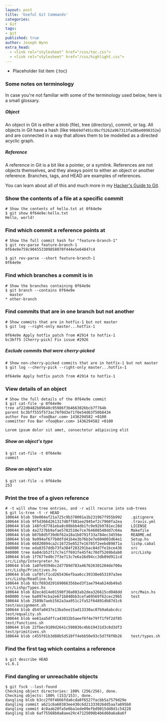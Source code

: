 ```yaml
---
layout: post
title: 'Useful Git Commands'
categories:
- Git
tags:
- git
published: true
author: Joseph Wynn
extra_head:
  - <link rel="stylesheet" href="/css/toc.css">
  - <link rel="stylesheet" href="/css/highlight.css">
---
```


* Placeholder list item
{:toc}

### Some notes on terminology

In case you're not familiar with some of the terminology used below, here is a small glossary.

##### Object

An object in Git is either a blob (file), tree (directory), commit, or tag. All objects in Git have a hash (like `99b69df491c0bcf5262a967313fad8be0098352e`) and are connected in a way that allows them to be modelled as a directed acyclic graph.

##### Reference

A reference in Git is a bit like a pointer, or a symlink. References are not objects themselves, and they always point to either an object or another reference. Branches, tags, and HEAD are examples of references.

You can learn about all of this and much more in my [Hacker's Guide to Git](/a-hackers-guide-to-git).<!--more-->

### Show the contents of a file at a specific commit

```shell
# Show the contents of hello.txt at 0f64e9e
$ git show 0f64e9e:hello.txt
Hello, world!
```

### Find which commit a reference points at

```shell
# Show the full commit hash for "feature-branch-1"
$ git rev-parse feature-branch-1
0f64e9e759c904553309858070f444e5e64847c4

$ git rev-parse --short feature-branch-1
0f64e9e
```

### Find which branches a commit is in

```shell
# Show the branches containing 0f64e9e
$ git branch --contains 0f64e9e
  master
* other-branch
```

### Find commits that are in one branch but not another

```shell
# Show commits that are in hotfix-1 but not master
$ git log --right-only master...hotfix-1

0f64e9e Apply hotfix patch from #2914 to hotfix-1
bc3bff5 [Cherry-pick] Fix issue #2926
```

##### Exclude commits that were cherry-picked

```shell
# Show non-cherry-picked commits that are in hotfix-1 but not master
$ git log --cherry-pick --right-only master...hotfix-1

0f64e9e Apply hotfix patch from #2914 to hotfix-1
```

### View details of an object

```shell
# Show the full details of the 0f64e9e commit
$ git cat-file -p 0f64e9e
tree af22d0482b89640c95986f3b4663026bcb7f764b
parent bc3bff555f573ac76f0d3e71f0e54d63f50b8434
author Foo Bar <foo@bar.com> 1436294582 +0100
committer Foo Bar <foo@bar.com> 1436294582 +0100

Lorem ipsum dolor sit amet, consectetur adipiscing elit
```

##### Show an object's type

```shell
$ git cat-file -t 0f64e9e
commit
```

##### Show an object's size

```shell
$ git cat-file -s 0f64e9e
253
```

### Print the tree of a given reference

```shell
# -t will show tree entries, and -r will recurse into sub-trees
$ git ls-tree -t -r HEAD
100644 blob 59e004af21a725c9b378001a1b231967f955b992    .gitignore
100644 blob 9f5d366d261317d8ff881ee2945ef2c7960fa2ea    .travis.yml
100644 blob 148fc67781eba8c08bbb4db1fc9e92b9781ec28d    LICENSE
100644 blob 4a2727bb9afae5782510e7ce764608540dd7c04a    Makefile
100644 blob b07b8d5f39d6f62a18a1b0791f33a784ec34556e    README.md
100644 blob 9a994af677b0dfd41b4e3b76b3e7e604003d64e1    Setup.hs
100644 blob 66820894ca2c16725e8527e16785f2eebd89871a    lishp.cabal
040000 tree eda8357ddb73fa384f283291bac84d7fe1bce436    src
040000 tree 6a84cb52f17c7e1ff691fe45f4c70df5269bdab0    src/Lishp
100644 blob 1f7677ed0c7f3e713c7e6a16d94cc3db89d911cd    src/Lishp/Interpreter.hs
100644 blob 1a0fe9394bc2d7789d783a467626301204de700a    src/Lishp/Primitives.hs
100644 blob caf0fcf1cd265436efbaa6cc39338e653197a3ee    src/Lishp/Readline.hs
100644 blob 92cf693d29169066356bed3f1ae794a624db49a5    src/Lishp/Types.hs
100644 blob 82ec4d14e01598f38a083ab2dea326615cd048dd    src/Main.hs
040000 tree ba0974cba2e671b840bb3cefa69569f62cec29b5    test
100644 blob 2589b7aeb1562a3aa951c2fa52f64891db87d1c6    test/assignment.sh
100644 blob d54fa0437e13ba5ee15ad13330ac07b9a6abcdcc    test/equality.sh
100644 blob ee61aa5dffca43032b5aeef6f4e79ff1f9f2df85    test/functions.sh
100644 blob 22fbec9189d2641c590836c4bb19431d3c6d3df3    test/primitives.sh
100644 blob c455f01b3d88b5d510ff4ebb50e93c5d7f8f0b26    test/types.sh
```

### Find the first tag which contains a reference

```shell
$ git describe HEAD
v1.6.1
```

### Find dangling or unreachable objects

```shell
$ git fsck --lost-found
Checking object directories: 100% (256/256), done.
Checking objects: 100% (153/153), done.
dangling blob b3cc2f0f4666fda6cda0f6527facbb5a7579d29e
dangling commit a621c6a60383ee430c6d21333026dd5aa7a895b0
dangling commit 4c0aab20fa5e6ba1ede09efbd9015dd8d1c54228
dangling blob 6af75568b0a8aee29c47125098b4b6d60a6a8a6f
```
